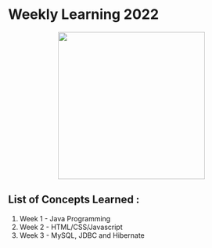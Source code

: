 # Weekly Learning 2022

<p align="center"><img src="https://cdn.pixabay.com/photo/2016/10/16/16/33/dual-screen-1745705_960_720.png" height="300px"></p>

## List of Concepts Learned :

1. Week 1 - Java Programming
2. Week 2 - HTML/CSS/Javascript
3. Week 3 - MySQL, JDBC and Hibernate
